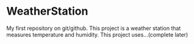 # WeatherStation
My first repository on git/github. This project is a weather station that measures temperature and humidity.
This project uses...(complete later)

